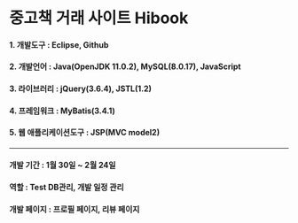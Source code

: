 # 중고책 거래 사이트 Hibook
#### 1. 개발도구 : Eclipse, Github  
#### 2. 개발언어 : Java(OpenJDK 11.0.2), MySQL(8.0.17), JavaScript
#### 3. 라이브러리 : jQuery(3.6.4), JSTL(1.2)
#### 4. 프레임워크 : MyBatis(3.4.1)
#### 5. 웹 애플리케이션도구 : JSP(MVC model2)

***

#### 개발 기간 : 1월 30일 ~ 2월 24일
#### 역할 : Test DB관리, 개발 일정 관리
#### 개발 페이지 : 프로필 페이지, 리뷰 페이지
